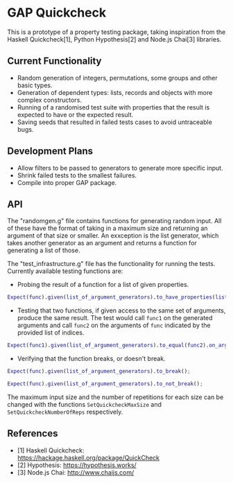 # GAP Quickcheck
This is a prototype of a property testing package, taking inspiration from the Haskell 
Quickcheck[1], Python Hypothesis[2] and Node.js Chai[3] libraries.

## Current Functionality

- Random generation of integers, permutations, some groups and other basic types.
- Generation of dependent types: lists, records and objects with more complex constructors.
- Running of a randomised test suite with properties that the result is expected to have or the
expected result.
- Saving seeds that resulted in failed tests cases to avoid untraceable bugs.

## Development Plans

- Allow filters to be passed to generators to generate more specific input.
- Shrink failed tests to the smallest failures.
- Compile into proper GAP package.

## API
The "randomgen.g" file contains functions for generating random input. All of these have the format of taking in a maximum size and returning an argument of that size or smaller. An exxception is the list generator, which takes another generator as an argument and returns a function for generating a list of those.

The "test_infrastructure.g" file has the functionality for running the tests. Currently available
testing functions are:

- Probing the result of a function for a list of given properties.

```gap
Expect(func).given(list_of_argument_generators).to_have_properties(list_of_expected_properties);
```

- Testing that two functions, if given access to the same set of arguments, produce the same
result. The test would call `func1` on the generated arguments and call `func2` on the 
arguments of `func` indicated by the provided list of indices.

```gap
Expect(func1).given(list_of_argument_generators).to_equal(func2).on_arguments(list_of_indices);
```

- Verifying that the function breaks, or doesn't break.
```gap
Expect(func).given(list_of_argument_generators).to_break();
```
```gap
Expect(func).given(list_of_argument_generators).to_not_break();
```

The maximum input size and the number of repetitions for each size can be changed with the functions `SetQuickcheckMaxSize` and `SetQuickcheckNumberOfReps` respectively.

## References

- [1] Haskell Quickcheck: https://hackage.haskell.org/package/QuickCheck
- [2] Hypothesis: https://hypothesis.works/
- [3] Node.js Chai: http://www.chaijs.com/
